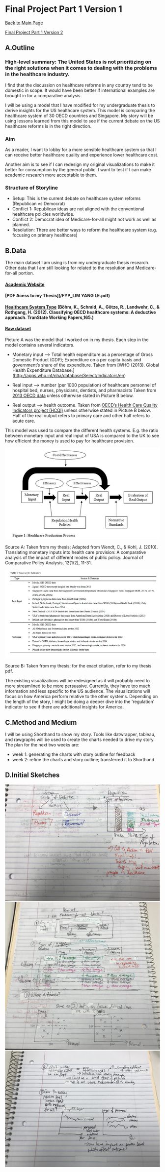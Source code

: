 # Final Project Part 1 Version 1
[Back to Main Page](https://yangle-l.github.io/Lim-Portfolio)

[Final Project Part 1 Version 2](/FinalProjectPart1_V2.md)

## A.Outline
### High-level summary: The United States is not prioritizing on the right solutions when it comes to dealing with the problems in the healthcare industry.

I find that the discussion on healthcare reforms in any country tend to be domestic in scope. It would have been better if international examples are brought in for a comparative analysis.

I will be using a model that I have modified for my undergraduate thesis to derive insights for the US healthcare system. This model is comparing the healthcare system of 30 OECD countries and Singapore. My story will be using lessons learned from this model to see if the current debate on the US healthcare reforms is in the right direction.

### Aim
As a reader, I want to lobby for a more sensible healthcare system so that I can receive better healthcare quality and experience lower healthcare cost.    

Another aim is to see if I can redesign my original visualizations to make it better for consumption by the general public. I want to test if I can make academic research more acceptable to them.  

### Structure of Storyline 
- Setup: This is the current debate on healthcare system reforms (Republican vs Democrat) 
- Conflict 1: Republican ideas are not aligned with the conventional healthcare policies worldwide.
- Conflict 2: Democrat idea of Medicare-for-all might not work as well as planned. 
- Resolution: There are better ways to reform the healthcare system (e.g. focusing on primary healthcare)  

## B.Data
The main dataset I am using is from my undergraduate thesis research. Other data that I am still looking for related to the resolution and Medicare-for-all portion.  

#### [Academic Website](https://repository.ntu.edu.sg/handle/10356/76200)

#### [PDF Acess to my Thesis](/FYP_LIM YANG LE.pdf)

#### [Healthcare System Type](http://edoc.vifapol.de/opus/volltexte/2012/4221/pdf/AP_165_2012.pdf) (Böhm, K., Schmid, A., Götze, R., Landwehr, C., & Rothgang, H. (2012). Classifying OECD healthcare systems: A deductive approach. TranState Working Papers,165.)

#### [Raw dataset](https://drive.google.com/drive/folders/1JKWSXGfJOcLVwoOWvzlEg3Vd_PO5TYaO?usp=sharing)

Picture A was the model that I worked on in my thesis.  Each step in the model contains several indicators.
- Monetary input --> Total health expenditure as a percentage of Gross Domestic Product (GDP); Expenditure on a per capita basis and government’s share of the expenditure. Taken from [WHO (2013). Global Health Expenditure Database.] (http://apps.who.int/nha/database/Select/Indicators/en)

- Real input --> number (per 1000 population) of healthcare personnel of hospital bed, nurses, physicians, dentists, and pharmacists
Taken from [2013 OECD data](https://stats.oecd.org/index.aspx?queryid=30183) unless otherwise stated in Picture B below.

- Real output --> health outcome. Taken from [OECD’s Health Care Quality Indicators project (HCQI)](https://stats.oecd.org/Index.aspx?DataSetCode=HEALTH_HCQI) unless otherwise stated in Picture B below. Half of the real output refers to primary care and other half refers to acute care.

This model was used to compare the different health systems. E.g. the ratio between monetary input and real input of USA is compared to the UK to see how efficient the money is used to pay for healthcare provision.    

![A. Healthcare Production Process](https://raw.githubusercontent.com/YangLe-L/Lim-Portfolio/master/healthcare%20process.JPG)

Source A: Taken from my thesis; Adapted from Wendt, C., & Kohl, J. (2010). Translating monetary inputs into health care provision: A comparative analysis of the impact of different modes of public policy. Journal of Comparative Policy Analysis, 12(1/2), 11-31.

![B. Sources of indicators](https://raw.githubusercontent.com/YangLe-L/Lim-Portfolio/master/Sources.JPG)

Source B: Taken from my thesis; for the exact citation, refer to my thesis pdf.

The existing visualizations will be redesigned as it will probably need to more streamlined to be more persuasive. Currently, they have too much information and less specific to the US audience. The visualizations will focus on how America perform relative to the other systems. Depending on the length of the story, I might be doing a deeper dive into the 'regulation' indicator to see if there are additional insights for America.  


## C.Method and Medium
I will be using Shorthand to show my story. Tools like datwrapper, tableau, and rawgraphs will be used to create the charts needed to drive my story. 
The plan for the next two weeks are:
- week 1: generating the charts with story outline for feedback
- week 2: refine the charts and story outline; transferred it to Shorthand 

## D.Initial Sketches
![1.](https://raw.githubusercontent.com/YangLe-L/Lim-Portfolio/master/IMG_0609.jpg)
![2.](https://raw.githubusercontent.com/YangLe-L/Lim-Portfolio/master/IMG_0612.jpg)
![3.](https://raw.githubusercontent.com/YangLe-L/Lim-Portfolio/master/IMG_0613.jpg)
